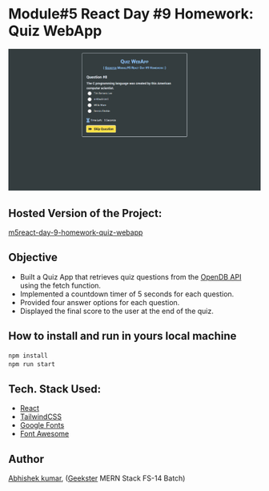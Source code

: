 # Module#5 React Day #9 Homework: Quiz WebApp
![](thumbnail.png)

## Hosted Version of the Project:
[m5react-day-9-homework-quiz-webapp](https://m5react-day-9-homework-quiz-webapp.vercel.app/)

## Objective
+ Built a Quiz App that retrieves quiz questions from the [OpenDB API](https://opentdb.com/) using the fetch function.
+ Implemented a countdown timer of 5 seconds for each question.
+ Provided four answer options for each question.
+ Displayed the final score to the user at the end of the quiz.


## How to install and run in yours local machine
```bash
npm install
npm run start
```

## Tech. Stack Used:
+ [React](https://react.dev/)
+ [TailwindCSS](https://tailwindcss.com/)
+ [Google Fonts](https://fonts.google.com/)
+ [Font Awesome](https://fontawesome.com/icons/)

## Author
[Abhishek kumar](https://www.linkedin.com/in/alex21c/), ([Geekster](https://geekster.in/) MERN Stack FS-14 Batch)


